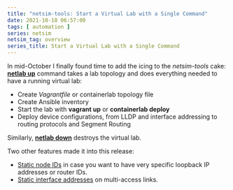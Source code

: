 ```yaml
---
title: "netsim-tools: Start a Virtual Lab with a Single Command"
date: 2021-10-18 06:57:00
tags: [ automation ]
series: netsim
netsim_tag: overview
series_title: Start a Virtual Lab with a Single Command
---
```

In mid-October I finally found time to add the icing to the *netsim-tools* cake: **[netlab up](https://netsim-tools.readthedocs.io/en/latest/netlab/up.html)** command takes a lab topology and does everything needed to have a running virtual lab:

* Create *Vagrantfile* or containerlab topology file
* Create Ansible inventory
* Start the lab with **vagrant up** or **containerlab deploy**
* Deploy device configurations, from LLDP and interface addressing to routing protocols and Segment Routing
<!--more-->
Similarly, **[netlab down](https://netsim-tools.readthedocs.io/en/latest/netlab/down.html)** destroys the virtual lab.

Two other features made it into this release:

* [Static node IDs](https://netsim-tools.readthedocs.io/en/latest/nodes.html#augmenting-node-data) in case you want to have very specific loopback IP addresses or router IDs.
* [Static interface addresses](https://netsim-tools.readthedocs.io/en/latest/links.html#static-interface-addressing) on multi-access links.
